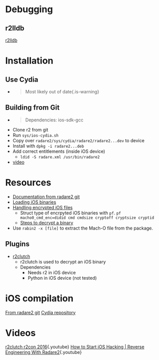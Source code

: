 <!-- TITLE: iOS reversing -->

# Debugging
## r2lldb
[r2lldb](https://github.com/nowsecure/r2lldb)

# Installation
## Use Cydia
- > Most likely out of date{.is-warning}

## Building from Git
- > Dependencies: ios-sdk-gcc
- Clone r2 from git
- Run `sys/ios-cydia.sh`
- Copy over `radare2/sys/cydia/radare2/radare2...dev` to device
- Install with `dpkg -i radare2...deb`
- Add correct entitlements (inside iOS device)
	- `ldid -S radare.xml /usr/bin/radare2`
- [video](https://youtu.be/OlzUdbvDLuA?t=685)
# Resources
- [Documentation from radare2 git](https://github.com/radare/radare2/blob/master/doc/ios.md)
- [Loading iOS binaries](http://radare.today/posts/loading-ios-binaries/)
- [Handling encrypted iOS files](https://youtu.be/OlzUdbvDLuA?t=544)
	- Struct type of encrpyted iOS binaries with `pf`. `pf macho0_cmd_enc=didid cmd cmdsize cryptoff cryptsize cryptid`
	- [Steps to decrypt a binary](https://youtu.be/OlzUdbvDLuA?t=822)
- Use `rabin2 -x [file]` to extract the Mach-O file from the package.

## Plugins
- [r2clutch](https://github.com/as0ler/r2clutch)
	- r2clutch is used to decrypt an iOS binary
	- Dependencies
		- Needs r2 in iOS device
		- Python in iOS device (not tested)

# iOS compilation
[From radare2 git](https://github.com/radare/radare2/blob/master/doc/iphone.md)
[Cydia repository](http://cydia.radare.org/)

# Videos
[r2clutch r2con 2016](https://www.youtube.com/watch?v=OlzUdbvDLuA){.youtube}
[How to Start iOS Hacking | Reverse Engineering With Radare2](https://www.youtube.com/watch?v=hy81mnLMvnE){.youtube}